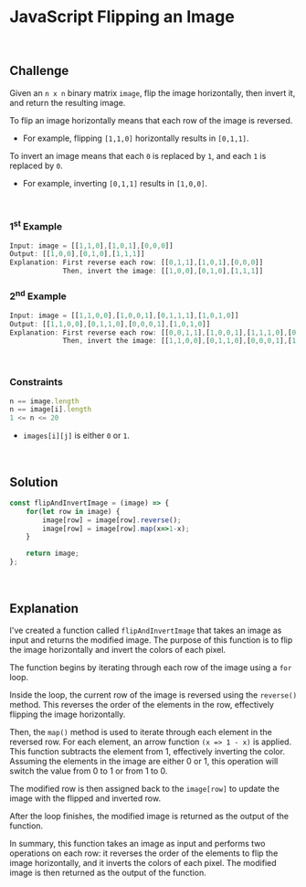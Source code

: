 # JavaScript Flipping an Image
<br/>

## Challenge
Given an `n x n` binary matrix `image`, flip the image horizontally, then invert it, and return the resulting image.

To flip an image horizontally means that each row of the image is reversed.
<br/>

* For example, flipping `[1,1,0]` horizontally results in `[0,1,1]`.

To invert an image means that each `0` is replaced by `1`, and each `1` is replaced by `0`.
<br/>

* For example, inverting `[0,1,1]` results in `[1,0,0]`.

<br/>

### 1<sup>st</sup> Example

```JavaScript
Input: image = [[1,1,0],[1,0,1],[0,0,0]]
Output: [[1,0,0],[0,1,0],[1,1,1]]
Explanation: First reverse each row: [[0,1,1],[1,0,1],[0,0,0]]
             Then, invert the image: [[1,0,0],[0,1,0],[1,1,1]]
```

### 2<sup>nd</sup> Example

```JavaScript
Input: image = [[1,1,0,0],[1,0,0,1],[0,1,1,1],[1,0,1,0]]
Output: [[1,1,0,0],[0,1,1,0],[0,0,0,1],[1,0,1,0]]
Explanation: First reverse each row: [[0,0,1,1],[1,0,0,1],[1,1,1,0],[0,1,0,1]]
             Then, invert the image: [[1,1,0,0],[0,1,1,0],[0,0,0,1],[1,0,1,0]]
```

<br/>

### Constraints

```JavaScript
n == image.length
n == image[i].length
1 <= n <= 20
```

- `images[i][j]` is either `0` or `1`.

<br/>

## Solution

```JavaScript
const flipAndInvertImage = (image) => {
    for(let row in image) {
        image[row] = image[row].reverse();
        image[row] = image[row].map(x=>1-x);
    }

    return image;
};
```

<br/>

## Explanation

I've created a function called `flipAndInvertImage` that takes an image as input and returns the modified image. The purpose of this function is to flip the image horizontally and invert the colors of each pixel.
<br/>

The function begins by iterating through each row of the image using a `for` loop. 
<br/>

Inside the loop, the current row of the image is reversed using the `reverse()` method. This reverses the order of the elements in the row, effectively flipping the image horizontally.
<br/>

Then, the `map()` method is used to iterate through each element in the reversed row. For each element, an arrow function `(x => 1 - x)` is applied. This function subtracts the element from 1, effectively inverting the color. Assuming the elements in the image are either 0 or 1, this operation will switch the value from 0 to 1 or from 1 to 0.
<br/>

The modified row is then assigned back to the `image[row]` to update the image with the flipped and inverted row.
<br/>

After the loop finishes, the modified image is returned as the output of the function.
<br/>

In summary, this function takes an image as input and performs two operations on each row: it reverses the order of the elements to flip the image horizontally, and it inverts the colors of each pixel. The modified image is then returned as the output of the function.
<br/>
<br/>